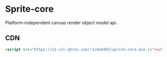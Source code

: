 # Sprite-core

Platform-independent canvas render object model api.

## CDN

```html
<script src="https://s2.ssl.qhres.com/!1cdad403/sprite-core.min.js"></script>
```
